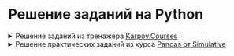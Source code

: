 # Решение заданий на Python
<details>
<summary>Решение заданий из тренажера <a href="https://lab.karpov.courses/learning/152/](https://lab.karpov.courses/learning/243/)">Karpov.Courses</a>  </summary>

<details>
  <summary>Переменные и основные типы данных</summary>
  

**Задание №1**

Давайте запрограммируем кота! Создайте три переменные: 

**cat_name**  со строкой как минимум из двух символов

**cat_age** с неотрицательным числом

**is_fluffy** с True или False

Решение:
```python
cat_name = 'Сеня'
cat_age = 9
is_fluffy = False
```

**Задание №2**

Давайте напишем программу для поиска длины гипотенузы. В переменных **a** и **b** уже записаны длины катетов прямоугольного треугольника. Создайте новую переменную c и сохраните в нее длину гипотенузы этого треугольника. 

Решение:
```python
c = (a**2 + b**2)**0.5
```

**Задание №3**

В переменной **father_age** хранится возраст отца, а в переменной **son_age** — возраст сына. Посчитайте, через сколько лет отец будет вдвое старше сына. Результат сохраните в переменную **result**.

Решение:
```python
result = father_age - 2 * son_age
```

**Задание №4**

Заданы вещественные числа **a**, **b** и **с** – стороны треугольника. Вычислите периметр и площадь треугольника. Результат сохраните в переменные **perimeter** и **area** соответственно.

Решение:
```python
perimeter  = a + b + c
p = (a + b + c) / 2
area  = (p * (p-a) * (p-b) * (p-c))**0.5
```

**Задание №5**

В переменную **n** сохранено целое число — количество секунд. Напишите программу, которая конвертирует заданное количество секунд **n** в часы, минуты и секунды. Результат сохраните в переменные **hours**, **minutes**, **seconds**.

То есть сначала нужно посчитать, сколько в число n поместилось целых часов, целых минут и сколько после этого осталось секунд. 

Решение:
```python
hours =  n // 3600
minutes = (n % 3600) //60
seconds = (n % 60)
```

**Задание №6**

В переменной **price_new** хранится цена килограмма бананов в числовом формате, а в переменной **price_old** — цена килограмма бананов год назад. Вычислите, на сколько процентов по модулю изменилась цена за год. Результат сохраните в переменную **result**. Результат округлите до двух знаков после запятой. 

Решение:
```python
result =  round(abs((price_new - price_old)/price_old *100), 2)
```

**Задание №7**

Создайте переменные:

**a** со значением 5 типа **int**,

**b** со значением "10" типа **str**,

c со значением True типа bool.

В переменную **my_sum** сохраните сумму трех переменных, которые вы создали, преобразовав значения переменных **b** и **с** к типу **int**. Сами переменные **b** и **c** изменять не надо.

Решение:
```python
a = (5)
b = '10'
c = True
my_sum = a + int(b) + int(c)
```

**Задание №8**

В переменной **a** сохранено число с десятичной частью но в формате строки, например '3.14'. В переменную с сохраните целую часть из числа в переменной **a**.

Решение:
```python
c = int(float(a))//(1)
```

**Задание №9**

В переменной **х** уже сохранено целое положительное число. Вычислите **x + x0x0x**. Результат сохраните в переменную **result**.

То есть, если x = 2, то нужно вычислить 2 + 20202.

Решение:
```python
# Создание x0x0x в виде строки
x0x0x = str(x) + '0' + str(x) + '0' + str(x)  # Получаем строку '10101'

# Преобразуем x0x0x обратно в целое число и складываем с x
result = x + int(x0x0x)
```

**Задание №10**

В переменной **m** хранится целое положительное число — продолжительность сна в минутах. Если продолжительность сна составит от 7 до 9 часов включительно, то в переменную **optimal_sleep_duration** сохраните значение True. В противном случае присвойте этой переменной значение False.

Решение:
```python
optimal_sleep_duration = m >= 420 and m <= 540
```

**Задание №11**

В переменной **x** хранится целое число. Проверьте, делится ли это число без остатка на 3 и на 7. Результат сохраните в переменную **result**. Переменная **result** должна иметь логический тип данных.

Решение:
```python
result = (x % 3) == 0 and x % 7 == 0
```

**Задание №12**

Сохраните в переменную **square** строку, которая выводит на экран прямоугольник 4 х 4, сформированный из звездочек, разделенных пробелом. В каждой строке пробелы допускаются только между символами *, в начале или конце строки пробелы не нужны. В конце последней строки также не должно быть никаких лишних символов или переноса строки. Последним символом строки должен быть символ *.

Решение:
```python
square = '* * * *\n* * * *\n* * * *\n* * * *'
print(square)
```
</details>

  
<details>
  <summary>Списки и множества</summary>
  

**Задание №1**

В **my_list** сохранен список как минимум с двумя элементами.

В переменную **first_item** сохраните первый элемент списка.

В переменную **last_item** сохраните последний элемент списка.

В переменную **reversed_list** сохраните все элементы списка **my_list** в обратном порядке.

В переменную **even_items** сохраните все элементы **my_list** с четными индексами.

Решение:
```python
first_item = my_list[0]

i = len(my_list)
last_item = my_list[i-1]

reversed_list = my_list[:: -1]

even_items = my_list[::2]
```

**Задание №2**

В переменную **var_1* сохраните список с числами от -100 до 100 включительно с шагом в 1.

В переменную **var_2** сохраните список с числами от 250 до 0 включительно с шагом в 2.

В переменную **var_3** сохраните список со всеми нечетными числами от 100 до 200.

Решение:
```python
var_1 = list(range(-100, 101, 1))
var_2 = list(range(250, -1, -2))
var_3 = [num for num in range(101, 200, 2 )]
```

**Задание №3**

В переменных  **a** и **b** хранятся числа — начало и конец диапазона. Напишите программу, которая вернет сумму всех чисел из этого диапазона. Сохраните значение в переменную **result**. 

Решение:
```python
result = sum(range(a, b + 1))
```

**Задание №4**

Давайте потренируемся использовать различные методы списков. В переменной **my_list** сохранен не пустой список, в котором есть число 11. 

Найдите первый индекс числа 11 в **my_list**, сохраните индекс в переменную **eleven_index**.  

В переменную **ten_count** сохраните, сколько раз в списке **my_list** встречается число 10.

Решение:
```python
eleven_index = my_list.index(11, 0)
ten_count = my_list.count(10)
```

**Задание №5**

В **student_names** сохранен список с именами студентов, добавьте в список два имени **'Anatoly'** и **'Oksana'**.

В scores сохранен список из десяти целых чисел, удалите из него второй, пятый и последний элемент из исходного списка. Будьте внимательны, если вы, например, сначала удалите второй элемент, то индекс пятого элемента из сходного списка сместится.

В **lessons** сохранен список с названием уроков, отсортируйте названия уроков в списке по алфавиту.

Решение:
```python
student_names.extend(['Anatoly', 'Oksana'])

scores.pop(1)
scores.pop(3)
scores.pop(7)

lessons.sort()
```

**Задание №6**

Создайте кортеж с названиями дней недели и сохраните его в переменную **days_of_the_week**.

Решение:
```python
days_of_the_week = ('Monday', 'Tuesday', 'Wednesday', 'Thursday', 'Friday', 'Saturday', 'Sunday')
```

**Задание №7**

В переменной **numbers_list** сохранен список с целыми числами. В списке минимум два разных целых числа.

В переменную **numbers_list_ordered** сохраните все числа из списка **numbers_list**, отсортированные по убыванию. При этом сам список **numbers_list** не должен изменяться.

В переменную **numbers_set** сохраните множество из уникальных чисел из списка **numbers_list**. Дополните это множество следующим целым числом после максимального числа из **numbers_list**.

В переменную **numbers_frozenset** сохраните неизменяемое множество из всех уникальных чисел из списка **numbers_list**, кроме минимального числа.

Решение:
```python
numbers_list_ordered = numbers_list.copy()
numbers_list_ordered.sort(reverse=True)

numbers_list_1 = numbers_list.copy()
numbers_list_1.append(max(numbers_list_1) + 1)
numbers_set = set(numbers_list_1)

m = min(numbers_list)
numbers_frozenset = set(numbers_list)
numbers_frozenset.discard(m)
numbers_frozenset = frozenset(numbers_frozenset)
```

**Задание №8**

Даны два списка **list_1** и **list_2**. Отсортируйте **list_1** по возрастанию, а **list_2** по убыванию. 
Объедините **list_1** и **list_2** в один отсортированный по возрастанию список **list_3**.  
В переменную **list_3_len** сохраните длину  **list_3**. 

Решение:
```python
list_1 = sorted(list_1)

list_2 = sorted(list_2, reverse=True)

list_3 = sorted(list_1 + list_2) 

list_3_len = list_3.copy()
list_3_len = len(list_3)
```

**Задание №9**

В переменной **menu** хранится множество всех позиций меню кофейни, а в переменной **stop** — множество позиций меню кофейни, недоступных для заказа сегодня. Сохраните в переменную **menu_today** позиции меню, которые доступны для заказа сегодня.  

Решение:
```python
menu_today  = menu.difference(stop)
```

**Задание №10**

В переменной **my_set** множество (**set**) из чисел. В переменной **to_delete** число, которое нужно удалить из **my_set**, если оно там есть. Если такого числа нет в **my_set** ничего делать не надо.

Решение:
```python
my_set.discard(to_delete)
```

**Задание №11**

В **students** хранится множество студентов it-центра МАИ. Студент, имя которого записано в **new_student**, перевелся в МАИ из другого института, его имя нужно добавить в **students**. В переменной **churn_student** — студент, который хочет перевестись из МАИ в другой институт, его имя нужно убрать из **students**. 

Решение:
```python
students.add(new_student)
students.remove(churn_student)
```

**Задание №12**

В переменной **da_students** хранятся имена студентов курса "Аналитик данных", а в переменной **dv_students** — имена студентов курса "Визуализация данных". Сохраните в переменную **students** студентов, которые обучаются на обоих курсах.

Порядок элементов в students не имеет значения.

Решение:
```python
students = da_students.intersection(dv_students)
```

**Задание №13**

В переменной a хранится список целых неотрицательных чисел. Количество чисел четное.
Напишите программу, которая будет делить этот список пополам, определять суммы чисел в половинах списка (**sum_left** и **sum_right**). Если **sum_left** равно **sum_right**, то сохраните в переменную **result** значение **True**,  в противном случае — **False**.  

Решение:
```python
middle = len(a) // 2
sum_right = sum(a[middle:])
sum_left = sum(a[:middle])
result = sum_right == sum_left
```

**Задание №14**

Даны список целых чисел **a** и число **b**. Удалите из **a** только первое и последнее вхождение числа **b**

Решение:
```python
a.remove(b)
a.reverse()
a.remove(b)
a.reverse()
```
</details>


<details>
  <summary>Словари</summary>
  

**Задание №1**

В переменную **cities_population**  сохраните словарь с тремя ключами: 'Москва', 'Париж', 'Токио'. В качестве значений сохраните населедение этих городов в млн. человек: 11.98, 2.16, 13.96. Ключами нашего словаря будут строки, значениями — числа в формате **float**.

Решение:
```python
cities_population = {'Москва': 11.98, 'Париж' : 2.16, 'Токио' : 13.96}
```

**Задание №2**

Дан словарь **dict_input**. Поменяйте ключи и значения местами. Результат сохраните в **result**. 

Решение:
```python
x = list(dict_input.values())
y = list(dict_input.keys())
result = dict(zip(x, y))
```

**Задание №3**

Катя — владелец небольшого кондитерского производства, на котором изготавливаются эклеры. 
У нас  есть словарь **data**, в котором содержится информация о себестоимости единицы товара **cost_price**, продажной цене **sell_price** и количество товара **eclairs**. 
Нужно посчитать, какую прибыль Катя получает после продажи своей продукции. Результат сохраните в переменную **result**, округлив сумму до целого числа.

Решение:
```python
cost = data.get('cost_price')
sell =  data.get('sell_price')
eclair = data.get('eclairs')
result = round(((sell - cost) * eclair), 0)
result
```

**Задание №4**

Есть словарь **student**, в котором хранятся имя студента и список его оценок. В **result**  сохраните словарь с именем студента и самой высокой его оценкой. 

Решение:
```python
max_note = max(student["notes"])
result = {'name' : student["name"], 'max_note': max_note}
```

**Задание №5**

Антон учится в **karpov.courses**. В словаре **anton_courses** хранится информация о завершенных им курсах и количестве набранных баллов. Данные в словаре хранятся в формате ключ — название курса, значение — количество баллов в числовом формате. 

Антон завершил обучение на курсе **HardML** и набрал 120 баллов. Добавьте в словарь **anton_courses** эту информацию. Ключ - строка с названием курса, значение - число баллов, целое число. 

В переменную courses сохраните список пройденных курсов. 

В переменную **StartML** сохраните количество баллов, набранное Антоном на одноименном курсе, эта информация есть в словаре. 

Решение:
```python
anton_courses.update({'HardML': 120})
courses = list(anton_courses.keys())
StartML = anton_courses['StartML']
```

**Задание №6**

У нас есть магазин одежды **LARA**. В словаре **shop_stock** хранится информация о товарах, имеющихся в наличии на складе магазина. Информация указана в формате ключ — артикул товара, значение — количество единиц. 
В магазин поставили новую партию товаров, в словаре shop_new_goods записана информация о поставленых товарах и их количестве. 
Создайте словарь **result**, который будет содержать информацию и о товарах на складе, и о товарах из новой поставки. Известно, что если на складе оставалась хотя бы одна единица какого-то типа товара, то товара этого типа не было в поставке. 

Решение:
```python
shop_stock.update(shop_new_goods)
result = shop_stock
```

**Задание №7**

Магазин ВкуссЧилл хранит информацию о имеющихся в наличии фруктах и овощах в словаре **input_dict** в формате ключ — название фрукта или овоща, значение — количество килограмм в наличии. Посчитайте, сколько всего килограммов фруктов и овощей имеется в магазине. Результат сохраните в переменную **result**.  

Решение:
```python
result = sum(list(input_dict.values()))
```

**Задание №8**

Имеется словарь **courses**, содержащий информацию о стоимости обучения в **karpov.courses** в формате:
ключ — название курса
значение — стоимость обучения

Найдите цену самого дорогого курса. Результат сохраните в  **result**. 

Решение:
```python
result = max(courses.values())
```

**Задание №9**

В базе данных МАИ информация о студентах и кафедрах, к которым они прикреплены, хранится в словаре **kaf_students** в формате: 
ключ — ФИ студента
значение — код кафедры. 

После второго курса по итогам последних двух сессий был составлен рейтинг студентов, на основе которого произошло перераспределение студентов по кафедрам. Часть студентов продолжила обучение на своей кафедре, а некоторые студенты перешли с одной кафедры на другую. Информация о студентах, перешедших на новую кафедру, хранится в словаре **new_kaf_students**. 

Обновите информацию в словаре **kaf_students**, добавив в словарь данные из **new_kaf_students**.

Решение:
```python
kaf_students.update(new_kaf_students)
result = kaf_students
```
</details>


<details>
  <summary>Строки</summary>


**Задание №1**

В переменных **str_1** и **str_2** сохранены две строки. Если все буквы в строках одинаковые, вам нужно сохранить в переменную **is_the_same_letters** значение **True**, если буквы в строках отличаются —сохраните в переменную значение **False**.

Мы не учитываем порядок букв, их количество и регистр. Сами переменные уже созданы, начинайте сразу готовить код для работы с ними.

Решение:
```python
set_1 = set(str_1.lower())
set_2 = set(str_2.lower())
is_the_same_letters = set_1 == set_2
```

**Задание №2**

В переменной **x** содержится число с десятичной частью но в формате строки. В переменную y сохраните целое число, которое равняется десятичной части числа **x**.

Решение:
```python
y = int(x.split('.')[1])
```

**Задание №3**

Даны две строки **str_1** и **str_2**. Сохраните в **result** **True**, если **str_1** является анаграммой **str_2**, и **False** в противном случае. Регистр букв (большая или маленькая буква) не должен влиять на работу программы. То есть 'Кот' и 'Ток' 'это валидная анаграмма.

Анаграмма — это слово или фраза, образованная путем перестановки букв другого слова или фразы, с использованием всех исходных букв ровно один раз.

Решение:
```python
result = set(list(str_1.lower())) == (set(list(str_2.lower()))) and len(str_1) == len(str_2) == len(set(list(str_2.lower()))) == len(set(list(str_1.lower())))
```

**Задание №4**

В переменную a сохранено некоторое предложение, в котором могут быть добавлены лишние пробелы.  Напишите программу, которая будет убирать из а лишние пробелы и сохранять результат в переменную **result**. 
Все слова должны быть разделены одним пробелом, а в начале и конце предложения пробелов быть не должно.

Решение:
```python
result = ' '.join(a.split())
```

**Задание №5**

Напишите программу, основываясь на вводе и выводе в примерах. Вводом будет строка **a**. Результат сохраните в **result**.  

Решение:
```python
b = a.split('*')[0]
c = int(a.split('*')[1])
e = f"<{b}></{b}>"
result  = e * c
```

**Задание №6**

Напишите программу, которая будет принимать строку из слов и возвращать строку, в которой эти слова будут отсортированы в лексикографическом порядке. Исходная строка содержится в переменной **x**, результат сохраните в **result**. 

Решение:
```python
result = ' '.join(sorted(x.split()))
```

**Задание №7**

Посчитайте, сколько раз в предложении x встречается строка **y**. Результат сохраните в переменную **result**. 

Решение:
```python
result = x.count(y)
```

**Задание №8**

Напишите программу, которая будет принимать номер кредитной карты **card** и возвращать номер карты, в котором будут видны только последние 4 цифры. Остальные цифры должны заменяться звездочками. Результат сохраните в **result**.

Решение:
```python
a = (len(card)) - 4
b = card[a:len(card)]
result = f"{'*' * a }{b}"
```

**Задание №9**

В переменной а сохранено предложение. Удалите из предложения все вхождения слова или символа **b**. Результат сохраните в **result**.  

Решение:
```python
result = a.replace(b, '')
```

</details>
</details>
<details>
<summary>Решение практических заданий из курса <a href="https://app.simulative.ru/profile/courses]">Pandas от Simulative </a>  </summary>

<details>
  <summary>Глава 1: Загружаем и обрабатываем данные</summary>

**Задание №1**

Загрузите этот файл в датафрейм Pandas (с именем df). Затем убедитесь, что:

- каждая переменная считалась в отдельный столбец
- все столбцы названы верно
- нет лишних строк
- затем сохраните в переменную df2 только последние 3 строки считанного датафрейма.

``` Python
import pandas as pd
df = pd.read_csv('itresume-users-pandas.csv', sep=';', skiprows=1)
df2 = df.tail(3)
```
---

**Задание №2**

Загрузите этот файл в датафрейм Pandas (с именем df). Сформируйте словарь params, который будет содержать информацию о датафрейме:

- список имен столбцов

- размер датафрейма

- форма датафрейма

``` Python
import pandas as pd
df = pd.read_csv('itresume-users-pandas.csv', sep=';', skiprows=1)
params = {
    'Имена столбцов': ['id', 'username', 'date_joined'],
    'Размер': 300,
    'Форма': (100, 3)
}
```
---

**Задание №3**

Создайте переменную are_types_equal, в которую запишите результат сравнения типа данных у столбцов username и date_joined.

``` Python
import pandas as pd

df = pd.read_csv('itresume-users-pandas.csv', sep=';', skiprows=1)

are_types_equal = (df['username'].dtype == df['date_joined'].dtype)
```
---

**Задание №4**

Создайте (или переопределите) переменную df таким образом, чтобы она содержала столбцы с названиями:


- user_id (ранее - id)

- created_at (ранее - date_joined)

- login (ранее - username)

Столбцы должны идти в заданном порядке и иметь именно такие названия.

``` Python
df = pd.read_csv('itresume-users-pandas.csv', sep=';', skiprows=1)
df.columns= ['user_id','login','created_at']
col = ['user_id','created_at','login']
df = df[col]
```
---

**Задание №5**

При выгрузке данных с нашего сервера произошли небольшие сбои, которые мы не успели пофиксить:


у некоторых имен пользователей в разные места логина добавились значки долларов

некоторые имена пользователей не прогрузились вообще

Вам необходимо создать (или переопределить) переменную df таким образом, чтобы она содержала исходный датафрейм, в котором нет строк с пропусками, а все знаки долларов просто удалены.

``` Python
import pandas as pd
df = pd.read_csv('itresume-users-pandas.csv', sep=';', skiprows=1)
df['username'] = df['username'].str.replace('$', '')
df = df.dropna()
```
---

**Задание №6**

Загрузите этот файл в датафрейм Pandas (с именем df). Однако, будьте осторожны - перед отправкой кода на проверку посмотрите на свой результат и убедитесь, что вы все загрузили корректно.

Сформируйте список dates, который будет содержать уникальные даты регистрации пользователей в формате YYYY-MM-DD.

``` Python
import pandas as pd

df = pd.read_csv('itresume-users-pandas.csv', sep=';', skiprows=1)

dates = list(pd.to_datetime(df['date_joined']).dt.date.unique())
dates = [dt.strftime("%Y-%m-%d") for dt in dates]
```
---

**Задание №7**

Создайте словарь registrations_by_weekday, который будет содержать информацию о дне недели и количестве зарегистрированных в этот день пользователей. Элементы словаря должны быть отсортированы по убыванию количества дней.

``` Python
import pandas as pd
df = pd.read_csv('itresume-users-pandas.csv', sep=';', skiprows=1)
from collections import Counter
import pandas as pd

df = pd.read_csv('itresume-users-pandas.csv', sep=';', skiprows=1)

days = pd.to_datetime(df['date_joined']).dt.day_name()
registrations_by_wd = dict(Counter(days))

registrations_by_weekday = dict(sorted(registrations_by_wd.items(), key=lambda x: x[1], reverse=True))
```
---




